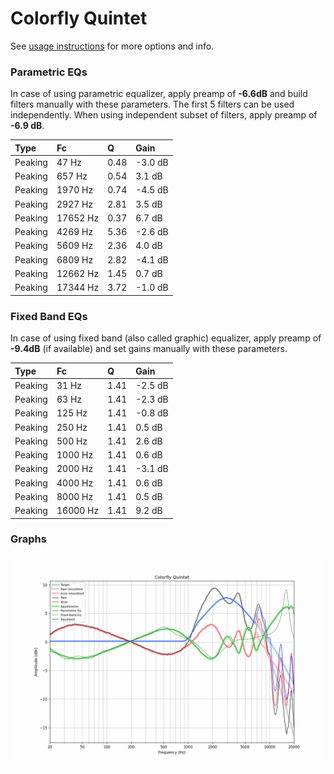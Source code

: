 # Colorfly Quintet
See [usage instructions](https://github.com/jaakkopasanen/AutoEq#usage) for more options and info.

### Parametric EQs
In case of using parametric equalizer, apply preamp of **-6.6dB** and build filters manually
with these parameters. The first 5 filters can be used independently.
When using independent subset of filters, apply preamp of **-6.9 dB**.

| Type    | Fc       |    Q | Gain    |
|:--------|:---------|:-----|:--------|
| Peaking | 47 Hz    | 0.48 | -3.0 dB |
| Peaking | 657 Hz   | 0.54 | 3.1 dB  |
| Peaking | 1970 Hz  | 0.74 | -4.5 dB |
| Peaking | 2927 Hz  | 2.81 | 3.5 dB  |
| Peaking | 17652 Hz | 0.37 | 6.7 dB  |
| Peaking | 4269 Hz  | 5.36 | -2.6 dB |
| Peaking | 5609 Hz  | 2.36 | 4.0 dB  |
| Peaking | 6809 Hz  | 2.82 | -4.1 dB |
| Peaking | 12662 Hz | 1.45 | 0.7 dB  |
| Peaking | 17344 Hz | 3.72 | -1.0 dB |

### Fixed Band EQs
In case of using fixed band (also called graphic) equalizer, apply preamp of **-9.4dB**
(if available) and set gains manually with these parameters.

| Type    | Fc       |    Q | Gain    |
|:--------|:---------|:-----|:--------|
| Peaking | 31 Hz    | 1.41 | -2.5 dB |
| Peaking | 63 Hz    | 1.41 | -2.3 dB |
| Peaking | 125 Hz   | 1.41 | -0.8 dB |
| Peaking | 250 Hz   | 1.41 | 0.5 dB  |
| Peaking | 500 Hz   | 1.41 | 2.6 dB  |
| Peaking | 1000 Hz  | 1.41 | 0.6 dB  |
| Peaking | 2000 Hz  | 1.41 | -3.1 dB |
| Peaking | 4000 Hz  | 1.41 | 0.6 dB  |
| Peaking | 8000 Hz  | 1.41 | 0.5 dB  |
| Peaking | 16000 Hz | 1.41 | 9.2 dB  |

### Graphs
![](./Colorfly%20Quintet.png)